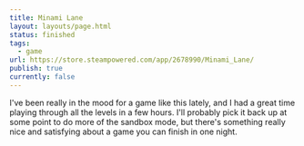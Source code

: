 ```yaml
---
title: Minami Lane
layout: layouts/page.html
status: finished
tags:
  - game
url: https://store.steampowered.com/app/2678990/Minami_Lane/
publish: true
currently: false
---
```

I've been really in the mood for a game like this lately, and I had a great time playing through all the levels in a few hours. I'll probably pick it back up at some point to do more of the sandbox mode, but there's something really nice and satisfying about a game you can finish in one night.